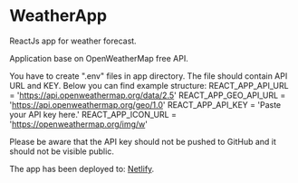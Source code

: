 # WeatherApp

ReactJs app for weather forecast.

Application base on OpenWeatherMap free API.

You have to create ".env" files in app directory. The file should contain API URL and KEY. Below you can find example structure:
REACT_APP_API_URL = 'https://api.openweathermap.org/data/2.5'
REACT_APP_GEO_API_URL = 'https://api.openweathermap.org/geo/1.0'
REACT_APP_API_KEY = 'Paste your API key here.'
REACT_APP_ICON_URL = 'https://openweathermap.org/img/w'

Please be aware that the API key should not be pushed to GitHub and it should not be visible public.

The app has been deployed to: [Netlify](https://wheaterapp-adi.netlify.app/).
